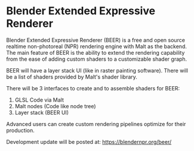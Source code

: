# Blender Extended Expressive Renderer

Blender Extended Expressive Renderer (BEER) is a free and open source realtime non-photoreal (NPR) rendering engine with Malt as the backend. The main feature of BEER is the ability to extend the rendering capability from the ease of adding custom shaders to a customizable shader graph.

BEER will have a layer stack UI (like in raster painting software). There will be a list of shaders provided by Malt's shader library. 

There will be 3 interfaces to create and to assemble shaders for BEER:
1. GLSL Code via Malt
2. Malt nodes (Code like node tree)
3. Layer stack (BEER UI)

Advanced users can create custom rendering pipelines optimize for their production.

Development update will be posted at: https://blendernpr.org/beer/
